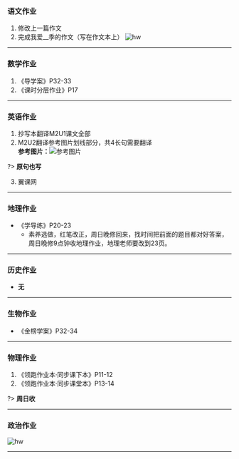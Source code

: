 ﻿### 语文作业 ###
1. 修改上一篇作文
2. 完成我爱__季的作文（写在作文本上）
![hw](https://gitee.com/CMSZ001/hw/raw/main/hw/_images/3c.jpg)
-----
### 数学作业 ###
1. 《导学案》P32-33
2. 《课时分层作业》P17
-----
### 英语作业 ###
1. 抄写本翻译M2U1课文全部
2. M2U2翻译参考图片划线部分，共4长句需要翻译  
**参考图片：**![参考图片](https://gitee.com/CMSZ001/hw/raw/main/hw/_images/3e.jpg)

?>  **原句也写**

3. 翼课网
-----
### 地理作业 ###
* 《学导练》P20-23
	* 素养选做，红笔改正，周日晚修回来，找时间把前面的题目都对好答案，周日晚修9点钟收地理作业，地理老师要改到23页。
-----
### 历史作业 ###
* **无**
-----
### 生物作业 ###
* 《金榜学案》P32-34
-----
### 物理作业 ###
1. 《领跑作业本·同步课下本》P11-12
2. 《领跑作业本·同步课堂本》P13-14

?> **周日收**

-----
### 政治作业 ###
![hw](https://gitee.com/CMSZ001/hw/raw/main/hw/_images/3p.jpg)

-----
